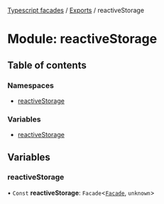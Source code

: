 [Typescript facades](../index.md) / [Exports](../modules.md) / reactiveStorage

# Module: reactiveStorage

## Table of contents

### Namespaces

- [reactiveStorage](reactiveStorage.reactiveStorage-1.md)

### Variables

- [reactiveStorage](reactiveStorage.md#reactivestorage)

## Variables

### reactiveStorage

• `Const` **reactiveStorage**: `Facade`<[`Facade`](../interfaces/reactiveStorage.reactiveStorage-1.Facade.md), `unknown`\>
